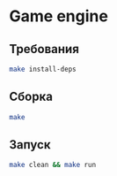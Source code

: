 # Game engine


## Требования

```bash
make install-deps
```

## Сборка

```bash
make
```

## Запуск

```bash
make clean && make run
```
